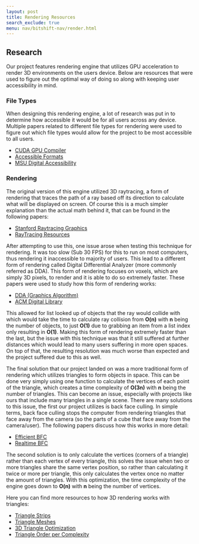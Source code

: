 ```yaml
---
layout: post
title: Rendering Resources
search_exclude: true
menu: nav/bitshift-nav/render.html
---
```


## Research
Our project features rendering engine that utilizes GPU acceleration to render 3D environments on the users device. Below are resources that were used to figure out the optimal way of doing so along with keeping user accessibility in mind.

### File Types
When designing this rendering engine, a lot of research was put in to determine how accessible it would be for all users across any device. Multiple papers related to different file types for rendering were used to figure out which file types would allow for the project to be most accessible to all users.

- [CUDA GPU Compiler](https://docs.nvidia.com/cuda/cuda-compiler-driver-nvcc/)
- [Accessible Formats](https://accessibility.mcmaster.ca/digital-accessibility/alternative-formats/)
- [MSU Digital Accessibility](https://webaccess.msu.edu/tutorials/basics/file-type)

### Rendering
The original version of this engine utilized 3D raytracing, a form of rendering that traces the path of a ray based off its direction to calculate what will be displayed on screen. Of course this is a much simpler explanation than the actual math behind it, that can be found in the following papers:

- [Stanford Raytracing Graphics](https://graphics.stanford.edu/papers/rtongfx/rtongfx.pdf)
- [RayTracing Resources](https://www.realtimerendering.com/raytracing.html)

After attempting to use this, one issue arose when testing this technique for rendering. It was too slow (Sub 30 FPS) for this to run on most computers, thus rendering it inaccessible to majority of users. This lead to a different form of rendering called Digital Differential Analyzer (more commonly referred as DDA). This form of rendering focuses on voxels, which are simply 3D pixels, to render and it is able to do so extremely faster.
These papers were used to study how this form of rendering works:

- [DDA (Graphics Algorithm)](https://en.wikipedia.org/wiki/Digital_differential_analyzer_(graphics_algorithm))
- [ACM Digital Library](https://dl.acm.org/doi/10.1145/1455200.1455222)

This allowed for list looked up of objects that the ray would collide with which would take the time to calculate ray collision from **O(n)** with **n** being the number of objects, to just **O(1)** due to grabbing an item from a list index only resulting in **O(1)**. Making this form of rendering extremely faster than the last, but the issue with this technique was that it still suffered at further distances which would lead to many users suffering in more open spaces. On top of that, the resulting resolution was much worse than expected and the project suffered due to this as well.

The final solution that our project landed on was a more traditional form of rendering which utilizes triangles to form objects in space. This can be done very simply using one function to calculate the vertices of each point of the triangle, which creates a time complexity of **O(3n)** with **n** being the number of triangles. This can become an issue, especially with projects like ours that include many triangles in a single scene. There are many solutions to this issue, the first our project utilizes is back face culling. In simple terms, back face culling stops the computer from rendering triangles that face away from the camera (so the parts of a cube that face away from the camera/user). The following papers discuss how this works in more detail:

- [Efficient BFC](https://citeseerx.ist.psu.edu/document?repid=rep1&type=pdf&doi=50abbfc6ef6a7e62c4f00ee8bf63f68e2935fe18)
- [Realtime BFC](https://www.researchgate.net/publication/228530273_A_fast_real-time_back-face_culling_approach)

The second solution is to only calculate the vertices (corners of a triangle) rather than each vertex of every triangle, this solves the issue when two or more triangles share the same vertex position, so rather than calculating it twice or more per triangle, this only calculates the vertex once no matter the amount of triangles. With this optimization, the time complexity of the engine goes down to **O(n)** with **n** being the number of vertices.

Here you can find more resources to how 3D rendering works with triangles:
- [Triangle Strips](https://www.cs.umd.edu/~varshney/papers/CADstrips.pdf)
- [Triangle Meshes](https://www.cs.umd.edu/~varshney/papers/CADstrips.pdf)
- [3D Triangle Optimization](https://www.researchgate.net/figure/Triangle-strips-for-3D-rendering-of-a-block-with-elevation-samples-same-example-as_fig5_228809499)
- [Triangle Order per Complexity](https://jcgt.org/published/0006/03/03/paper-lowres.pdf)